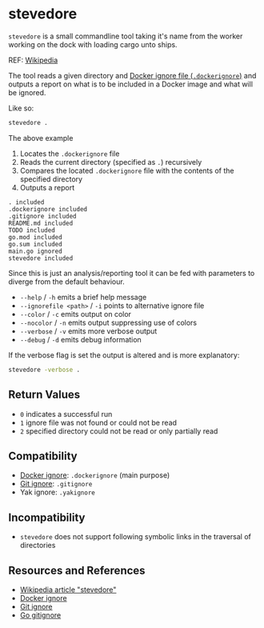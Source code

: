 # stevedore

`stevedore` is a small commandline tool taking it's name from the worker working on the dock with loading cargo unto ships.

REF: [Wikipedia][WIKIPEDIA]

The tool reads a given directory and [Docker ignore file (`.dockerignore`)][DOCKERIGNORE] and outputs a report on what is to be included in a Docker image and what will be ignored.

Like so:

```bash
stevedore .
```

The above example

1. Locates the `.dockerignore` file
1. Reads the current directory (specified as `.`) recursively
1. Compares the located `.dockerignore` file with the contents of the specified directory
1. Outputs a report

```text
. included
.dockerignore included
.gitignore included
README.md included
TODO included
go.mod included
go.sum included
main.go ignored
stevedore included
```

Since this is just an analysis/reporting tool it can be fed with parameters to diverge from the default behaviour.

- `--help` / `-h` emits a brief help message
- `--ignorefile <path>` / `-i` points to alternative ignore file
- `--color` / `-c` emits output on color
- `--nocolor` / `-n` emits output suppressing use of colors
- `--verbose` / `-v` emits more verbose output
- `--debug` / `-d` emits debug information

If the verbose flag is set the output is altered and is more explanatory:

```bash
stevedore -verbose .
```


## Return Values

- `0` indicates a successful run
- `1` ignore file was not found or could not be read
- `2` specified directory could not be read or only partially read

## Compatibility

- [Docker ignore][DOCKERIGNORE]: `.dockerignore` (main purpose)
- [Git ignore][GITIGNORE]: `.gitignore`
- Yak ignore: `.yakignore`

## Incompatibility

- `stevedore` does not support following symbolic links in the traversal of directories

## Resources and References

- [Wikipedia article "stevedore"][WIKIPEDIA]
- [Docker ignore][DOCKERIGNORE]
- [Git ignore][GITIGNORE]
- [Go gitignore][GO-GITIGNORE]

[WIKIPEDIA]: https://en.wikipedia.org/wiki/Stevedore
[GO-GITIGNORE]: https://pkg.go.dev/github.com/sabhiram/go-gitignore
[GITIGNORE]: https://git-scm.com/docs/gitignore
[DOCKERIGNORE]: https://docs.docker.com/engine/reference/builder/#dockerignore-file
